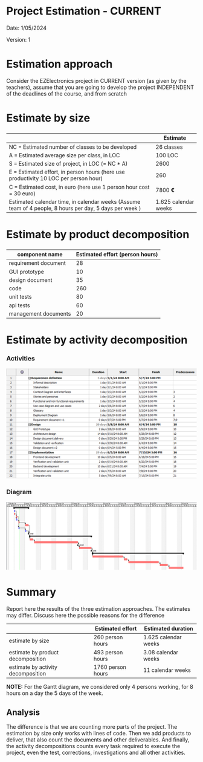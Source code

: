 # Project Estimation - CURRENT
Date: 1/05/2024

Version: 1


# Estimation approach
Consider the EZElectronics  project in CURRENT version (as given by the teachers), assume that you are going to develop the project INDEPENDENT of the deadlines of the course, and from scratch
# Estimate by size
### 
|             | Estimate                        |             
| ----------- | ------------------------------- |  
| NC =  Estimated number of classes to be developed   | 26 classes|             
|  A = Estimated average size per class, in LOC | 100 LOC | 
| S = Estimated size of project, in LOC (= NC * A) | 2600  |
| E = Estimated effort, in person hours (here use productivity 10 LOC per person hour)  | 260 |   
| C = Estimated cost, in euro (here use 1 person hour cost = 30 euro) | 7800 **€**| 
| Estimated calendar time, in calendar weeks (Assume team of 4 people, 8 hours per day, 5 days per week ) | 1.625 calendar weeks |               

# Estimate by product decomposition
### 
|         component name    | Estimated effort (person hours)   |             
| ----------- | ------------------------------- | 
|requirement document    | 28 |
| GUI prototype | 10 |
|design document | 35 |
|code | 260 |
| unit tests | 80 |
| api tests |60|
| management documents  | 20 |



# Estimate by activity decomposition

### Activities
![image](/uml/GanttTableV1.png)
### Diagram
![image](/uml/GanttDiagramV1.png)

# Summary

Report here the results of the three estimation approaches. The  estimates may differ. Discuss here the possible reasons for the difference

|             | Estimated effort                        |   Estimated duration |          
| ----------- | ------------------------------- | ---------------|
| estimate by size | 260 person hours | 1.625 calendar weeks |
| estimate by product decomposition | 493 person hours| 3.08 calendar weeks |
| estimate by activity decomposition | 1760 person hours | 11 calendar weeks |

**NOTE:** For the Gantt diagram, we considered only 4 persons working, for 8 hours on a day the 5 days of the week.

## Analysis
The difference is that we are counting more parts of the project. The estimation by size only works with lines of code. Then we add products to deliver, that also count the documents and other deliverables. And finally, the activity decompositions counts every task required to execute the project, even the test, corrections, investigations and all other activities.
